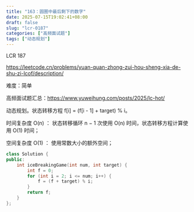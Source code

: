 ```yaml
---
title: "163：圆圈中最后剩下的数字"
date: 2025-07-15T19:02:41+08:00
draft: false
slug: "lcr-0187"
categories: ["高频面试题"]
tags: ["动态规划"]
---
```


LCR 187

https://leetcode.cn/problems/yuan-quan-zhong-zui-hou-sheng-xia-de-shu-zi-lcof/description/

难度：简单

高频面试题汇总：https://www.yuweihung.com/posts/2025/lc-hot/

动态规划。状态转移方程 f[i] = (f[i - 1] + target) % i。

时间复杂度 O(n) ： 状态转移循环 n − 1 次使用 O(n) 时间，状态转移方程计算使用 O(1) 时间；

空间复杂度 O(1) ： 使用常数大小的额外空间；

<!--more-->

```cpp
class Solution {
public:
    int iceBreakingGame(int num, int target) {
        int f = 0;
        for (int i = 2; i <= num; i++) {
            f = (f + target) % i;
        }
        return f;
    }
};
```

